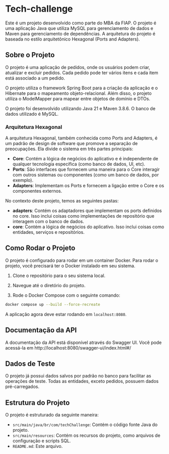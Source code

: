 # Tech-challenge

Este é um projeto desenvolvido como parte do MBA da FIAP. O projeto é uma aplicação Java que utiliza MySQL para gerenciamento de dados e Maven para gerenciamento de dependências. A arquitetura do projeto é baseada no estilo arquitetônico Hexagonal (Ports and Adapters).

## Sobre o Projeto

O projeto é uma aplicação de pedidos, onde os usuários podem criar, atualizar e excluir pedidos. Cada pedido pode ter vários itens e cada item está associado a um pedido.

O projeto utiliza o framework Spring Boot para a criação da aplicação e o Hibernate para o mapeamento objeto-relacional. Além disso, o projeto utiliza o ModelMapper para mapear entre objetos de domínio e DTOs.

O projeto foi desenvolvido utilizando Java 21 e Maven 3.8.6. O banco de dados utilizado é MySQL.

### Arquitetura Hexagonal

A arquitetura Hexagonal, também conhecida como Ports and Adapters, é um padrão de design de software que promove a separação de preocupações. Ela divide o sistema em três partes principais:

- **Core**: Contém a lógica de negócios do aplicativo e é independente de qualquer tecnologia específica (como banco de dados, UI, etc).
- **Ports**: São interfaces que fornecem uma maneira para o Core interagir com outros sistemas ou componentes (como um banco de dados, por exemplo).
- **Adapters**: Implementam os Ports e fornecem a ligação entre o Core e os componentes externos.

No contexto deste projeto, temos as seguintes pastas:

- **adapters**: Contém os adaptadores que implementam os ports definidos no core. Isso inclui coisas como implementações de repositório que interagem com o banco de dados.
- **core**: Contém a lógica de negócios do aplicativo. Isso inclui coisas como entidades, serviços e repositórios.

## Como Rodar o Projeto

O projeto é configurado para rodar em um container Docker. Para rodar o projeto, você precisará ter o Docker instalado em seu sistema.

1. Clone o repositório para o seu sistema local.

2. Navegue até o diretório do projeto.

3. Rode o Docker Compose com o seguinte comando:

```bash
docker compose up --build --force-recreate
```

A aplicação agora deve estar rodando em `localhost:8080`.

## Documentação da API

A documentação da API está disponível através do Swagger UI. Você pode acessá-la em http://localhost:8080/swagger-ui/index.html#/

## Dados de Teste
O projeto já possui dados salvos por padrão no banco para facilitar as operações de teste. Todas as entidades, exceto pedidos, possuem dados pré-carregados.

## Estrutura do Projeto

O projeto é estruturado da seguinte maneira:

- `src/main/java/br/com/techChallenge`: Contém o código fonte Java do projeto.
- `src/main/resources`: Contém os recursos do projeto, como arquivos de configuração e scripts SQL.
- `README.md`: Este arquivo.